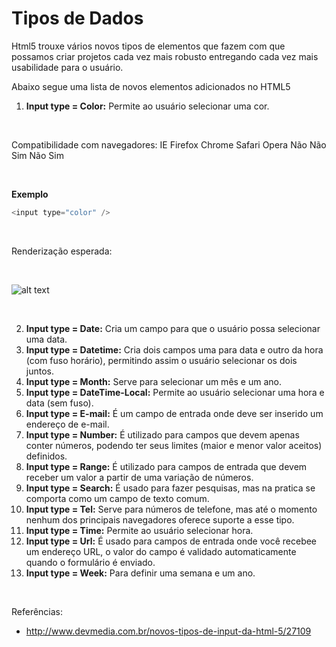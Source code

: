 # Tipos de Dados

Html5 trouxe vários novos tipos de elementos que fazem com que possamos criar 
projetos cada vez mais robusto entregando cada vez mais usabilidade para o usuário.

Abaixo segue uma lista de novos elementos adicionados no HTML5

1. **Input type = Color:** Permite ao usuário selecionar uma cor.

<br />

Compatibilidade com navegadores:
IE      Firefox     Chrome      Safari	Opera
Não     Não         Sim         Não     Sim

<br />

**Exemplo**
```php
<input type="color" />
```
<br />

Renderização esperada: 

<br />

![alt text](https://videos.web-03.net/artigos/Ricardo_Teixeira/HTML5_Intput_Types/HTML5_Intput_Types3.jpg "Seletor de cor")

<br />

2. **Input type = Date:** Cria um campo para que o usuário possa selecionar uma data.
3. **Input type = Datetime:** Cria dois campos uma para data e outro da hora (com fuso horário), permitindo assim o usuário selecionar os dois juntos.
4. **Input type = Month:** Serve para selecionar um mês e um ano.
5. **Input type = DateTime-Local:** Permite ao usuário selecionar uma hora e data (sem fuso).
6. **Input type = E-mail:** É um campo de entrada onde deve ser inserido um endereço de e-mail.
7. **Input type = Number:** É utilizado para campos que devem apenas conter números, podendo ter seus limites (maior e menor valor aceitos) definidos.
8. **Input type = Range:** É utilizado para campos de entrada que devem receber um valor a partir de uma variação de números.
9. **Input type = Search:** É usado para fazer pesquisas, mas na pratica se comporta como um campo de texto comum.
10. **Input type = Tel:** Serve para números de telefone, mas até o momento nenhum dos principais navegadores oferece suporte a esse tipo.
11. **Input type = Time:** Permite ao usuário selecionar hora.
12. **Input type = Url:** É usado para campos de entrada onde você recebee um endereço URL, o valor do campo é validado automaticamente quando o formulário é enviado.
13. **Input type = Week:** Para definir uma semana e um ano.

<br />

Referências:

* http://www.devmedia.com.br/novos-tipos-de-input-da-html-5/27109